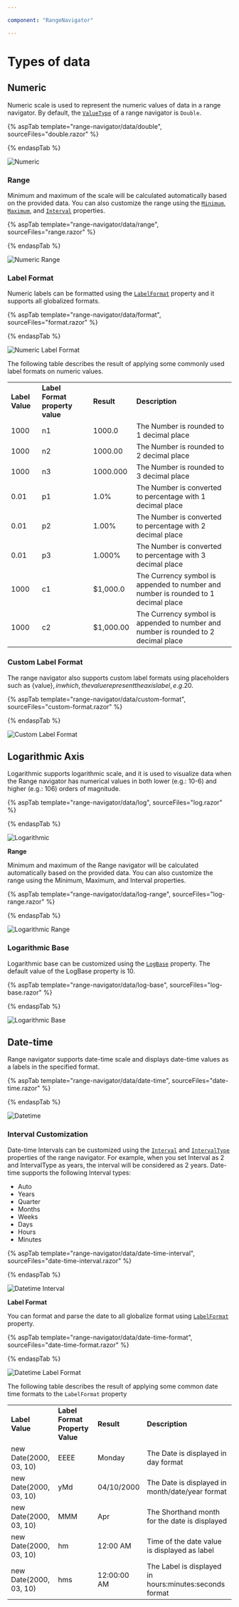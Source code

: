 ```yaml
---

component: "RangeNavigator"

---
```


<!-- markdownlint-disable MD036 -->

# Types of data

## Numeric

Numeric scale is used to represent the numeric values of data in a range navigator. By default, the [`ValueType`](https://help.syncfusion.com/cr/blazor/Syncfusion.Blazor.Charts.ChartSeries.html#Syncfusion_Blazor_Charts_ChartSeries_DrawType) of a range navigator is `Double`.

{% aspTab template="range-navigator/data/double", sourceFiles="double.razor" %}

{% endaspTab %}

![Numeric](images/data/double.png)

### Range

Minimum and maximum of the scale will be calculated automatically based on the provided data. You can also customize the range using the [`Minimum`](https://help.syncfusion.com/cr/blazor/Syncfusion.Blazor.Charts.ChartSeries.html#Syncfusion_Blazor_Charts_ChartSeries_DrawType), [`Maximum`](https://help.syncfusion.com/cr/blazor/Syncfusion.Blazor.Charts.ChartSeries.html#Syncfusion_Blazor_Charts_ChartSeries_DrawType), and [`Interval`](https://help.syncfusion.com/cr/blazor/Syncfusion.Blazor.Charts.ChartSeries.html#Syncfusion_Blazor_Charts_ChartSeries_DrawType) properties.

{% aspTab template="range-navigator/data/range", sourceFiles="range.razor" %}

{% endaspTab %}

![Numeric Range](images/data/numeric-range.png)

### Label Format

Numeric labels can be formatted using the [`LabelFormat`](https://help.syncfusion.com/cr/blazor/Syncfusion.Blazor.Charts.ChartSeries.html#Syncfusion_Blazor_Charts_ChartSeries_DrawType) property and it supports all globalized formats.

{% aspTab template="range-navigator/data/format", sourceFiles="format.razor" %}

{% endaspTab %}

![Numeric Label Format](images/data/format.png)

The following table describes the result of applying some commonly used label formats on numeric values.

<!-- markdownlint-disable MD033 -->
<table>
<tr>
<td><b>Label Value</b></td>
<td><b>Label Format property value</b></td>
<td><b>Result </b></td>
<td><b>Description </b></td>
</tr>
<tr>
<td>1000</td>
<td>n1</td>
<td>1000.0</td>
<td>The Number is rounded to 1 decimal place</td>
</tr>
<tr>
<td>1000</td>
<td>n2</td>
<td>1000.00</td>
<td>The Number is rounded to 2 decimal place</td>
</tr>
<tr>
<td>1000</td>
<td>n3</td>
<td>1000.000</td>
<td>The Number is rounded to 3 decimal place</td>
</tr>
<tr>
<td>0.01</td>
<td>p1</td>
<td>1.0%</td>
<td>The Number is converted to percentage with 1 decimal place</td>
</tr>
<tr>
<td>0.01</td>
<td>p2</td>
<td>1.00%</td>
<td>The Number is converted to percentage with 2 decimal place</td>
</tr>
<tr>
<td>0.01</td>
<td>p3</td>
<td>1.000%</td>
<td>The Number is converted to percentage with 3 decimal place</td>
</tr>
<tr>
<td>1000</td>
<td>c1</td>
<td>$1,000.0</td>
<td>The Currency symbol is appended to number and number is rounded to 1 decimal place</td>
</tr>
<tr>
<td>1000</td>
<td>c2</td>
<td>$1,000.00</td>
<td>The Currency symbol is appended to number and number is rounded to 2 decimal place</td>
</tr>
</table>

### Custom Label Format

The range navigator also supports custom label formats using placeholders such as {value}$, in which, the value represent the axis label, e.g. 20$.

{% aspTab template="range-navigator/data/custom-format", sourceFiles="custom-format.razor" %}

{% endaspTab %}

![Custom Label Format](images/data/custom-format.png)

## Logarithmic Axis

<!-- markdownlint-disable MD033 -->

Logarithmic supports logarithmic scale, and it is used to visualize data when the Range navigator has numerical values in both lower (e.g.: 10-6) and higher (e.g.: 106) orders of magnitude.

{% aspTab template="range-navigator/data/log", sourceFiles="log.razor" %}

{% endaspTab %}

![Logarithmic](images/data/log.png)

**Range**

Minimum and maximum of the Range navigator will be calculated automatically based on the provided data. You can also customize the range using the Minimum, Maximum, and Interval properties.

{% aspTab template="range-navigator/data/log-range", sourceFiles="log-range.razor" %}

{% endaspTab %}

![Logarithmic Range](images/data/log-range.png)

### Logarithmic Base

Logarithmic base can be customized using the [`LogBase`](https://help.syncfusion.com/cr/blazor/Syncfusion.Blazor.Charts.ChartSeries.html#Syncfusion_Blazor_Charts_ChartSeries_DrawType) property. The default value of the LogBase property is 10.

{% aspTab template="range-navigator/data/log-base", sourceFiles="log-base.razor" %}

{% endaspTab %}

![Logarithmic Base](images/data/log-base.png)

## Date-time

Range navigator supports date-time scale and displays date-time values as a labels in the specified format.

{% aspTab template="range-navigator/data/date-time", sourceFiles="date-time.razor" %}

{% endaspTab %}

![Datetime](images/data/datetime.png)

### Interval Customization

Date-time Intervals can be customized using the [`Interval`](https://help.syncfusion.com/cr/blazor/Syncfusion.Blazor.Charts.ChartSeries.html#Syncfusion_Blazor_Charts_ChartSeries_DrawType) and [`IntervalType`](https://help.syncfusion.com/cr/blazor/Syncfusion.Blazor.Charts.ChartAxis.html#Syncfusion_Blazor_Charts_ChartAxis_StartAngle) properties of the range navigator.
For example, when you set Interval as 2 and IntervalType as years, the interval will be considered as 2 years.
Date-time supports the following Interval types:
* Auto
* Years
* Quarter
* Months
* Weeks
* Days
* Hours
* Minutes

{% aspTab template="range-navigator/data/date-time-interval", sourceFiles="date-time-interval.razor" %}

{% endaspTab %}

![Datetime Interval](images/data/datetime-interval.png)

**Label Format**

You can format and parse the date to all globalize format using [`LabelFormat`](https://help.syncfusion.com/cr/blazor/Syncfusion.Blazor.Charts.ChartSeries.html#Syncfusion_Blazor_Charts_ChartSeries_DrawType) property.

{% aspTab template="range-navigator/data/date-time-format", sourceFiles="date-time-format.razor" %}

{% endaspTab %}

![Datetime Label Format](images/data/datetime-format.png)

The following table describes the result of applying some common date time formats to the `LabelFormat` property

<!-- markdownlint-disable MD033 -->
<table>
<tr>
<td><b>Label Value</b></td>
<td><b>Label Format Property Value</b></td>
<td><b>Result </b></td>
<td><b>Description </b></td>
</tr>
<tr>
<td>new Date(2000, 03, 10)</td>
<td>EEEE</td>
<td>Monday</td>
<td>The Date is displayed in day format</td>
</tr>
<tr>
<td>new Date(2000, 03, 10)</td>
<td>yMd</td>
<td>04/10/2000</td>
<td>The Date is displayed in month/date/year format</td>
</tr>
<tr>
<td>new Date(2000, 03, 10)</td>
<td> MMM </td>
<td>Apr</td>
<td>The Shorthand month for the date is displayed</td>
</tr>
<tr>
<td>new Date(2000, 03, 10)</td>
<td>hm</td>
<td>12:00 AM</td>
<td>Time of the date value is displayed as label</td>
</tr>
<tr>
<td>new Date(2000, 03, 10)</td>
<td>hms</td>
<td>12:00:00 AM</td>
<td>The Label is displayed in hours:minutes:seconds format</td>
</tr>
</table>
